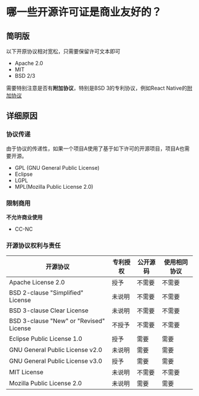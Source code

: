 # 哪一些开源许可证是商业友好的？

## 简明版

以下开原协议相对宽松，只需要保留许可文本即可

* Apache 2.0
* MIT
* BSD 2/3

需要特别注意是否有**附加协议**，特别是BSD 3的专利协议，例如React Native的[附加协议](https://github.com/facebook/react-native/blob/master/PATENTS)

## 详细原因

### 协议传递

由于协议的传递性，如果一个项目A使用了基于如下许可的开源项目，项目A也需要开源。

* GPL (GNU General Public License)
* Eclipse
* LGPL
* MPL(Mozilla  Public License 2.0)

### 限制商用

**不允许商业使用**

* CC-NC

### 开源协议权利与责任

| 开源协议                                     | 专利授权 | 公开源码 | 使用相同协议 |
| ---------------------------------------- | ---- | ---- | ------ |
| Apache  License 2.0                      | 授予   | 不需要  | 不需要    |
| BSD 2-clause  "Simplified" License       | 未说明  | 不需要  | 不需要    |
| BSD 3-clause  Clear License              | 未说明  | 不需要  | 不需要    |
| BSD 3-clause  "New" or "Revised" License | 不授予  | 不需要  | 不需要    |
| Eclipse  Public License 1.0              | 授予   | 需要   | 需要     |
| GNU General  Public License v2.0         | 未说明  | 需要   | 需要     |
| GNU General  Public License v3.0         | 授予   | 需要   | 需要     |
| MIT License                              | 未说明  | 不需要  | 不需要    |
| Mozilla  Public License 2.0              | 未说明  | 需要   | 需要     |